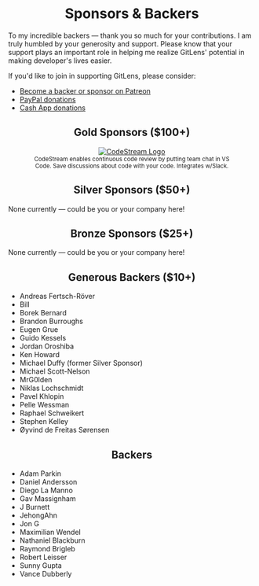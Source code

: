 <h1 align="center">Sponsors &amp; Backers</h1>

To my incredible backers &mdash; thank you so much for your contributions. I am truly humbled by your generosity and support. Please know that your support plays an important role in helping me realize GitLens' potential in making developer's lives easier.

If you'd like to join in supporting GitLens, please consider:

- [Become a backer or sponsor on Patreon](https://www.patreon.com/eamodio)
- [PayPal donations](https://www.paypal.me/eamodio)
- [Cash App donations](https://www.paypal.me/eamodio)

<h2 align="center">Gold Sponsors ($100+)</h2>

<p align="center" style="margin: 0 10%">
  <a title="Try CodeStream" href="https://codestream.com/?utm_source=vscmarket&utm_medium=banner&utm_campaign=gitlens"><img src="https://raw.githubusercontent.com/eamodio/vscode-gitlens/master/images/docs/sponsors/codestream-light.png" alt="CodeStream Logo"/></a>
  <br />
  <small>
    CodeStream enables continuous code review by putting team chat in VS Code. Save discussions about code with your code. Integrates w/Slack.
  </small>
</p>

<h2 align="center">Silver Sponsors ($50+)</h2>

None currently &mdash; could be you or your company here!

<h2 align="center">Bronze Sponsors ($25+)</h2>

None currently &mdash; could be you or your company here!

<h2 align="center">Generous Backers ($10+)</h2>

- Andreas Fertsch-Röver
- Bill
- Borek Bernard
- Brandon Burroughs
- Eugen Grue
- Guido Kessels
- Jordan Oroshiba
- Ken Howard
- Michael Duffy (former Silver Sponsor)
- Michael Scott-Nelson
- MrG0lden
- Niklas Lochschmidt
- Pavel Khlopin
- Pelle Wessman
- Raphael Schweikert
- Stephen Kelley
- Øyvind de Freitas Sørensen

<h2 align="center">Backers</h2>

- Adam Parkin
- Daniel Andersson
- Diego La Manno
- Gav Massignham
- J Burnett
- JehongAhn
- Jon G
- Maximilian Wendel
- Nathaniel Blackburn
- Raymond Brigleb
- Robert Leisser
- Sunny Gupta
- Vance Dubberly
